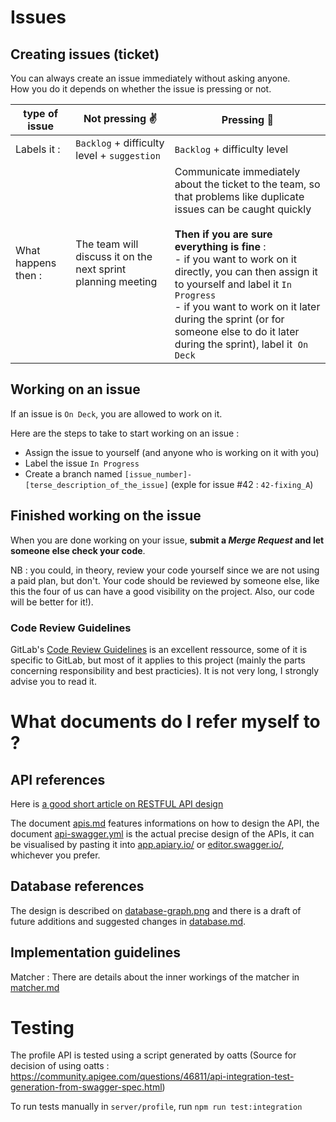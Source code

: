 # Issues

## Creating issues (ticket)

You can always create an issue immediately without asking anyone.<br>
How you do it depends on whether the issue is pressing or not.

| type of issue       | Not pressing ✌️                                               | Pressing 🚨                                                                                                                                                                                                                                                                                                                                                                                                                 |
|---------------------|--------------------------------------------------------------|-----------------------------------------------------------------------------------------------------------------------------------------------------------------------------------------------------------------------------------------------------------------------------------------------------------------------------------------------------------------------------------------------------------------------------|
| Labels it :         | `Backlog` + difficulty level + `suggestion`                  | `Backlog` + difficulty level                                                                                                                                                                                                                                                                                                                                                                                                |
| What happens then : | The team will discuss it on the next sprint planning meeting | Communicate immediately about the ticket to the team, so that problems like duplicate issues can be caught quickly <br><br> **Then if you are sure everything is fine** : <br> - if you want to work on it directly, you can then assign it to yourself and label it `In Progress`<br> - if you want to work on it later during the sprint (or for someone else to do it later during the sprint), label it&nbsp; `On Deck` |

## Working on an issue

If an issue is `On Deck`, you are allowed to work on it.

Here are the steps to take to start working on an issue :

* Assign the issue to yourself (and anyone who is working on it with you)
* Label the issue `In Progress`
* Create a branch named `[issue_number]-[terse_description_of_the_issue]` (exple for issue #42 : `42-fixing_A`)

## Finished working on the issue

When you are done working on your issue, **submit a _Merge Request_ and let someone else check your code**.

NB : you could, in theory, review your code yourself since we are not using a paid plan, but don't. Your code should be reviewed by someone else, like this the four of us can have a good visibility on the project. Also, our code will be better for it!).

### Code Review Guidelines

GitLab's [Code Review Guidelines](https://docs.gitlab.com/ee/development/code_review.html) is an excellent ressource, some of it is specific to GitLab, but most of it applies to this project (mainly the parts concerning responsibility and best practicies). It is not very long, I strongly advise you to read it.

# What documents do I refer myself to ?

## API references

Here is [a good short article on RESTFUL API design](https://hackernoon.com/restful-api-designing-guidelines-the-best-practices-60e1d954e7c9)

The document [apis.md](apis.md) features informations on how to design the API, the document [api-swagger.yml](api-swagger.yml) is the actual precise design of the APIs, it can be visualised by pasting it into [app.apiary.io/](https://app.apiary.io/) or [editor.swagger.io/](https://editor.swagger.io/), whichever you prefer.

## Database references

The design is described on [database-graph.png](database-graph.png) and there is a draft of future additions and suggested changes in [database.md](database.md).

## Implementation guidelines

Matcher : 
There are details about the inner workings of the matcher in [matcher.md](matcher.md)

# Testing

The profile API is tested using a script generated by oatts (Source for decision of using oatts : https://community.apigee.com/questions/46811/api-integration-test-generation-from-swagger-spec.html)

To run tests manually in `server/profile`, run `npm run test:integration`